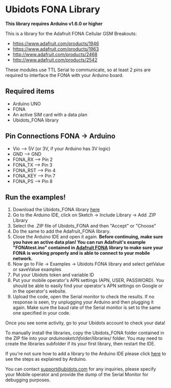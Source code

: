 # Ubidots FONA Library 

**This library requires Arduino v1.6.0 or higher**

This is a library for the Adafruit FONA Cellular GSM Breakouts:

  * https://www.adafruit.com/products/1946
  * https://www.adafruit.com/products/1963
  * http://www.adafruit.com/products/2468
  * http://www.adafruit.com/products/2542

These modules use TTL Serial to communicate, so at least 2 pins are required to interface the FONA with your Arduino board.

## Required items

* Arduino UNO
* FONA
* An active SIM card with a data plan
* Ubidots_FONA library

## Pin Connections FONA -> Arduino

* Vio –> 5V (or 3V, if your Arduino has 3V logic)
* GND –> GND
* FONA_RX –> Pin 2
* FONA_TX –> Pin 3
* FONA_RST –> Pin 4
* FONA_KEY –> Pin 7
* FONA_PS –> Pin 8

## Run the examples!

1. Download the Ubidots_FONA library [here](https://github.com/ubidots/Ubidots-FONA/archive/1.1.0.zip)
2. Go to the Arduino IDE, click on Sketch -> Include Library -> Add .ZIP Library
3. Select the .ZIP file of Ubidots_FONA and then "Accept" or "Choose"
4. Do the same to add the Adafruit_FONA library.
5. Close the Arduino IDE and open it again.
**Before continuing, make sure you have an active data plan! You can run Adafruit's example "FONAtest.ino" contained in [Adafruit FONA](https://github.com/adafruit/Adafruit_FONA_Library/archive/1.3.0.zip) library to make sure your FONA is working properly and is able to connect to your mobile network.**
7. Now go to File -> Examples -> Ubidots FONA library and select getValue or saveValue examples
6. Put your Ubidots token and variable ID
7. Put your mobile operator's APN settings (APN, USER, PASSWORD). You should be able to easily find your operator's APN settings on Google or in the operator's website.
8. Upload the code, open the Serial monitor to check the results. If no response is seen, try unplugging your Arduino and then plugging it again. Make sure the baud rate of the Serial monitor is set to the same one specified in your code.

Once you see some activity, go to your Ubidots account to check your data! 

To manually install the libraries, copy the Ubidots_FONA folder contained in the ZIP file into your *arduinosketchfolder*/libraries/ folder. You may need to create the libraries subfolder if its your first library, then restart the IDE.

If you're not sure how to add a library to the Arduino IDE please click [here](https://www.arduino.cc/en/Guide/Libraries) to see the steps as explained by Arduino.

You can contact support@ubidots.com for any inquiries, please specify your Mobile operator and provide the dump of the Serial Monitor for debugging purposes.

